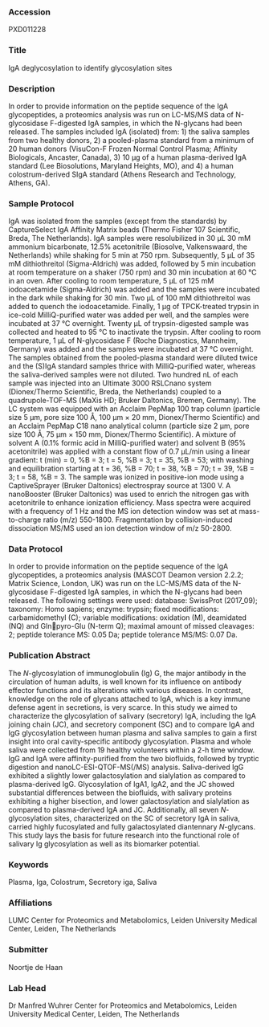 ### Accession
PXD011228

### Title
IgA deglycosylation to identify glycosylation sites

### Description
In order to provide information on the peptide sequence of the IgA glycopeptides, a proteomics analysis was run on LC-MS/MS data of N-glycosidase F-digested IgA samples, in which the N-glycans had been released. The samples included IgA (isolated) from: 1) the saliva samples from two healthy donors, 2) a pooled-plasma standard from a minimum of 20 human donors (VisuCon-F Frozen Normal Control Plasma; Affinity Biologicals, Ancaster, Canada), 3) 10 μg of a human plasma-derived IgA standard (Lee Biosolutions, Maryland Heights, MO), and 4) a human colostrum-derived SIgA standard (Athens Research and Technology, Athens, GA).

### Sample Protocol
IgA was isolated from the samples (except from the standards) by CaptureSelect IgA Affinity Matrix beads (Thermo Fisher 107 Scientific, Breda, The Netherlands). IgA samples were resolubilized in 30 µL 30 mM ammonium bicarbonate, 12.5% acetonitrile (Biosolve, Valkenswaard, the Netherlands) while shaking for 5 min at 750 rpm. Subsequently, 5 µL of 35 mM dithiothreitol (Sigma-Aldrich) was added, followed by 5 min incubation at room temperature on a shaker (750 rpm) and 30 min incubation at 60 °C in an oven. After cooling to room temperature, 5 µL of 125 mM iodoacetamide (Sigma-Aldrich) was added and the samples were incubated in the dark while shaking for 30 min. Two µL of 100 mM dithiothreitol was added to quench the iodoacetamide. Finally, 1 µg of TPCK-treated trypsin in ice-cold MilliQ-purified water was added per well, and the samples were incubated at 37 °C overnight. Twenty µL of trypsin-digested sample was collected and heated to 95 °C to inactivate the trypsin. After cooling to room temperature, 1 µL of N-glycosidase F (Roche Diagnostics, Mannheim, Germany) was added and the samples were incubated at 37 °C overnight. The samples obtained from the pooled-plasma standard were diluted twice and the (S)IgA standard samples thrice with MilliQ-purified water, whereas the saliva-derived samples were not diluted. Two hundred nL of each sample was injected into an Ultimate 3000 RSLCnano system (Dionex/Thermo Scientific, Breda, the Netherlands) coupled to a quadrupole-TOF-MS (MaXis HD; Bruker Daltonics, Bremen, Germany). The LC system was equipped with an Acclaim PepMap 100 trap column (particle size 5 µm, pore size 100 Å, 100 µm × 20 mm, Dionex/Thermo Scientific) and an Acclaim PepMap C18 nano analytical column (particle size 2 µm, pore size 100 Å, 75 µm × 150 mm, Dionex/Thermo Scientific). A mixture of solvent A (0.1% formic acid in MilliQ-purified water) and solvent B (95% acetonitrile) was applied with a constant flow of 0.7 µL/min using a linear gradient: t (min) = 0, %B = 3; t = 5, %B = 3; t = 35, %B = 53; with washing and equilibration starting at t = 36, %B = 70; t = 38, %B = 70; t = 39, %B = 3; t = 58, %B = 3. The sample was ionized in positive-ion mode using a CaptiveSprayer (Bruker Daltonics) electrospray source at 1300 V. A nanoBooster (Bruker Daltonics) was used to enrich the nitrogen gas with acetonitrile to enhance ionization efficiency. Mass spectra were acquired with a frequency of 1 Hz and the MS ion detection window was set at mass-to-charge ratio (m/z) 550-1800. Fragmentation by collision-induced dissociation MS/MS used an ion detection window of m/z 50-2800.

### Data Protocol
In order to provide information on the peptide sequence of the IgA glycopeptides, a proteomics analysis (MASCOT Deamon version 2.2.2; Matrix Science, London, UK) was run on the LC-MS/MS data of the N-glycosidase F-digested IgA samples, in which the N-glycans had been released. The following settings were used: database: SwissProt (2017_09); taxonomy: Homo sapiens; enzyme: trypsin; fixed modifications: carbamidomethyl (C); variable modifications: oxidation (M), deamidated (NQ) and Glnpyro-Glu (N-term Q); maximal amount of missed cleavages: 2; peptide tolerance MS: 0.05 Da; peptide tolerance MS/MS: 0.07 Da.

### Publication Abstract
The <i>N</i>-glycosylation of immunoglobulin (Ig) G, the major antibody in the circulation of human adults, is well known for its influence on antibody effector functions and its alterations with various diseases. In contrast, knowledge on the role of glycans attached to IgA, which is a key immune defense agent in secretions, is very scarce. In this study we aimed to characterize the glycosylation of salivary (secretory) IgA, including the IgA joining chain (JC), and secretory component (SC) and to compare IgA and IgG glycosylation between human plasma and saliva samples to gain a first insight into oral cavity-specific antibody glycosylation. Plasma and whole saliva were collected from 19 healthy volunteers within a 2-h time window. IgG and IgA were affinity-purified from the two biofluids, followed by tryptic digestion and nanoLC-ESI-QTOF-MS(/MS) analysis. Saliva-derived IgG exhibited a slightly lower galactosylation and sialylation as compared to plasma-derived IgG. Glycosylation of IgA1, IgA2, and the JC showed substantial differences between the biofluids, with salivary proteins exhibiting a higher bisection, and lower galactosylation and sialylation as compared to plasma-derived IgA and JC. Additionally, all seven <i>N</i>-glycosylation sites, characterized on the SC of secretory IgA in saliva, carried highly fucosylated and fully galactosylated diantennary <i>N</i>-glycans. This study lays the basis for future research into the functional role of salivary Ig glycosylation as well as its biomarker potential.

### Keywords
Plasma, Iga, Colostrum, Secretory iga, Saliva

### Affiliations
LUMC
Center for Proteomics and Metabolomics, Leiden University Medical Center, Leiden, The Netherlands

### Submitter
Noortje de Haan

### Lab Head
Dr Manfred Wuhrer
Center for Proteomics and Metabolomics, Leiden University Medical Center, Leiden, The Netherlands


